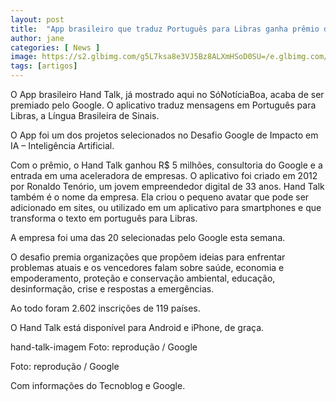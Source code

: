 ```yaml
---
layout: post
title:  "App brasileiro que traduz Português para Libras ganha prêmio do Google"
author: jane
categories: [ News ]
image: https://s2.glbimg.com/g5L7ksa8e3VJ5Bz8ALXmHSoD0SU=/e.glbimg.com/og/ed/f/original/2019/05/10/hand_talk.jpg
tags: [artigos]
---
```

O App brasileiro Hand Talk, já mostrado aqui no SóNotíciaBoa, acaba de ser premiado pelo Google. O aplicativo traduz mensagens em Português para Libras, a Língua Brasileira de Sinais.

O App foi um dos projetos selecionados no Desafio Google de Impacto em IA – Inteligência Artificial.

Com o prêmio, o Hand Talk ganhou R$ 5 milhões, consultoria do Google e a entrada em uma aceleradora de empresas.
O aplicativo foi criado em 2012 por Ronaldo Tenório, um jovem empreendedor digital de 33 anos.
Hand Talk também é o nome da empresa. Ela criou o pequeno avatar que pode ser adicionado em sites, ou utilizado em um aplicativo para smartphones e que transforma o texto em português para Libras.

A empresa foi uma das 20 selecionadas pelo Google esta semana.

O desafio premia organizações que propõem ideias para enfrentar problemas atuais e os vencedores falam sobre saúde, economia e empoderamento, proteção e conservação ambiental, educação, desinformação, crise e respostas a emergências.

Ao todo foram 2.602 inscrições de 119 países.

O Hand Talk está disponível para Android e iPhone, de graça.

hand-talk-imagem
Foto: reprodução / Google

Foto: reprodução / Google

Com informações do Tecnoblog e Google.
